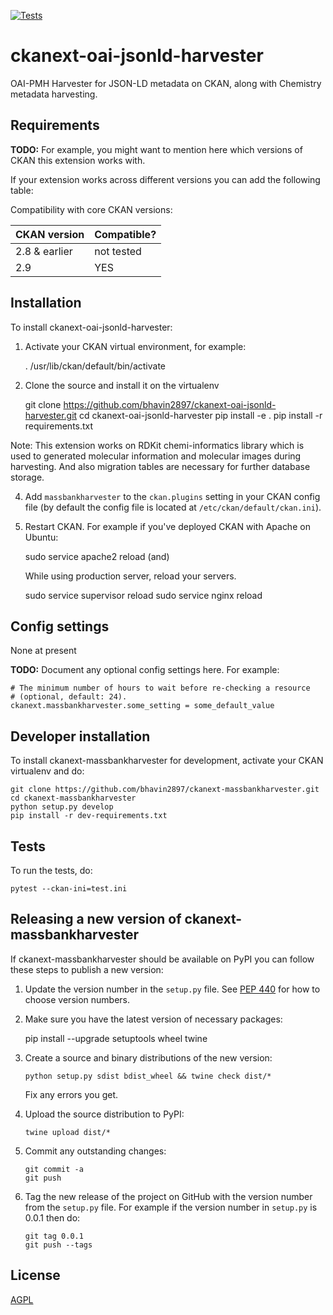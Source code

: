 [![Tests](https://github.com/bhavin2897/ckanext-oai-jsonld-harvester/workflows/Tests/badge.svg?branch=main)](https://github.com/bhavin2897/ckanext-massbankharvester/actions)

# ckanext-oai-jsonld-harvester

OAI-PMH Harvester for JSON-LD metadata on CKAN, along with Chemistry metadata harvesting.  

## Requirements

**TODO:** For example, you might want to mention here which versions of CKAN this
extension works with.

If your extension works across different versions you can add the following table:

Compatibility with core CKAN versions:

| CKAN version    | Compatible?   |
| --------------- | ------------- |
| 2.8 & earlier            | not tested   |
| 2.9             | YES    |


## Installation


To install ckanext-oai-jsonld-harvester:

1. Activate your CKAN virtual environment, for example:

     . /usr/lib/ckan/default/bin/activate

2. Clone the source and install it on the virtualenv

    git clone https://github.com/bhavin2897/ckanext-oai-jsonld-harvester.git
    cd ckanext-oai-jsonld-harvester
    pip install -e .
    pip install -r requirements.txt 

Note: This extension works on RDKit chemi-informatics library which is used to generated molecular information and 
molecular images during harvesting. And also migration tables are necessary for further database storage. 

4. Add `massbankharvester` to the `ckan.plugins` setting in your CKAN
   config file (by default the config file is located at
   `/etc/ckan/default/ckan.ini`).

5. Restart CKAN. For example if you've deployed CKAN with Apache on Ubuntu:

     sudo service apache2 reload
   (and) 

   While using production server, reload your servers. 
   
   sudo service supervisor reload 
   sudo service nginx reload 




## Config settings

None at present

**TODO:** Document any optional config settings here. For example:

	# The minimum number of hours to wait before re-checking a resource
	# (optional, default: 24).
	ckanext.massbankharvester.some_setting = some_default_value


## Developer installation

To install ckanext-massbankharvester for development, activate your CKAN virtualenv and
do:

    git clone https://github.com/bhavin2897/ckanext-massbankharvester.git
    cd ckanext-massbankharvester
    python setup.py develop
    pip install -r dev-requirements.txt


## Tests

To run the tests, do:

    pytest --ckan-ini=test.ini


## Releasing a new version of ckanext-massbankharvester

If ckanext-massbankharvester should be available on PyPI you can follow these steps to publish a new version:

1. Update the version number in the `setup.py` file. See [PEP 440](http://legacy.python.org/dev/peps/pep-0440/#public-version-identifiers) for how to choose version numbers.

2. Make sure you have the latest version of necessary packages:

    pip install --upgrade setuptools wheel twine

3. Create a source and binary distributions of the new version:

       python setup.py sdist bdist_wheel && twine check dist/*

   Fix any errors you get.

4. Upload the source distribution to PyPI:

       twine upload dist/*

5. Commit any outstanding changes:

       git commit -a
       git push

6. Tag the new release of the project on GitHub with the version number from
   the `setup.py` file. For example if the version number in `setup.py` is
   0.0.1 then do:

       git tag 0.0.1
       git push --tags

## License

[AGPL](https://www.gnu.org/licenses/agpl-3.0.en.html)
